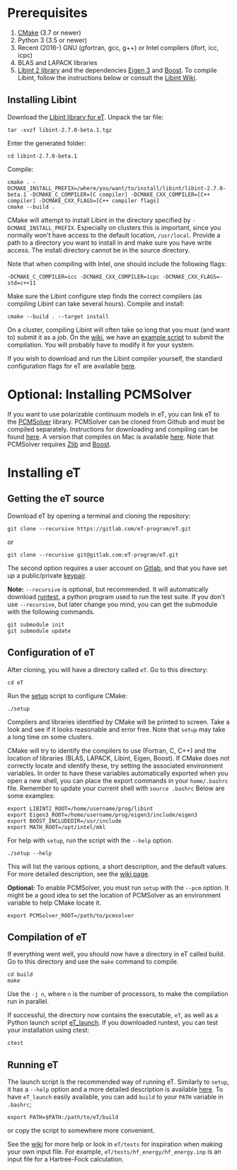 # Prerequisites
1. [CMake](https://cmake.org/) (3.7 or newer)
2. Python 3 (3.5 or newer)
3. Recent (2016-) GNU (gfortran, gcc, g++) or Intel compilers (ifort, icc, icpc) 
4. BLAS and LAPACK libraries
5. [Libint 2 library](https://github.com/evaleev/libint)
and the dependencies [Eigen 3](http://eigen.tuxfamily.org/index.php?title=Main_Page) and [Boost](https://www.boost.org). 
To compile Libint, follow the instructions below or consult the [Libint Wiki](https://github.com/evaleev/libint/wiki).

## Installing Libint
Download the [Libint library for eT](https://www.etprogram.org/libint/libint-2.7.0-beta.1.tgz). 
Unpack the tar file:
```shell
tar -xvzf libint-2.7.0-beta.1.tgz
```
Enter the generated folder:
```shell
cd libint-2.7.0-beta.1
```
Compile:
```shell
cmake . -DCMAKE_INSTALL_PREFIX=/where/you/want/to/install/libint/libint-2.7.0-beta.1 -DCMAKE_C_COMPILER=[C compiler] -DCMAKE_CXX_COMPILER=[C++ compiler] -DCMAKE_CXX_FLAGS=[C++ compiler flags]
cmake --build .
```
CMake will attempt to install Libint in the directory specified by `-DCMAKE_INSTALL_PREFIX`. 
Especially on clusters this is important, 
since you normally won't have access to the default location, `/usr/local`. 
Provide a path to a directory you want to install in and make sure you have write access.
The install directory cannot be in the source directory.

Note that when compiling with Intel, one should include the following flags:
```shell
-DCMAKE_C_COMPILER=icc -DCMAKE_CXX_COMPILER=icpc -DCMAKE_CXX_FLAGS=-std=c++11
```
Make sure the Libint configure step finds the correct compilers (as compiling Libint can take several hours). Compile and install:
```shell
cmake --build . --target install
```

On a cluster, compiling Libint will often take so long that you must (and want to) submit it as a job.
On the [wiki](https://gitlab.com/eT-program/eT/-/wikis/home), 
we have an [example script](https://gitlab.com/eT-program/eT/-/wikis/Various-guides/Example-script-for-installing-Libint-on-cluster) to submit the compilation. 
You will probably have to modify it for your system.
 
If you wish to download and run the Libint compiler yourself, 
the standard configuration flags for eT are available [here](https://gitlab.com/eT-program/eT/-/wikis/Various-guides/Standard-configuration-for-Libint).


# Optional: Installing PCMSolver
If you want to use polarizable continuum models in eT, 
you can link eT to the [PCMSolver](https://github.com/PCMSolver/pcmsolver) library.
PCMSolver can be cloned from Github and must be compiled separately. 
Instructions for downloading and compiling can be found [here](https://pcmsolver.readthedocs.io/en/stable/). 
A version that compiles on Mac is available [here](https://github.com/eirik-kjonstad/pcmsolver).
Note that PCMSolver requires [Zlib](https://www.zlib.net/) and [Boost](https://www.boost.org).



# Installing eT
## Getting the eT source
Download eT by opening a terminal and cloning the repository:
```shell
git clone --recursive https://gitlab.com/eT-program/eT.git 
```
or
```shell
git clone --recursive git@gitlab.com:eT-program/eT.git 
```
The second option requires a user account on [Gitlab](https://gitlab.com/),
and that you have set up a public/private [keypair](https://docs.gitlab.com/ee/ssh/).

**Note:**
`--recursive` is optional, but recommended. 
It will automatically download [runtest](https://runtest.readthedocs.io/en/latest/), 
a python program used to run the test suite.
If you don't use `--recursive`, 
but later change you mind, 
you can get the submodule with the following commands.
```shell
git submodule init
git submodule update
```

## Configuration of eT
After cloning, 
you will have a directory called `eT`. 
Go to this directory:
```shell
cd eT
```
Run the [setup](https://gitlab.com/eT-program/eT/-/wikis/Using-eT/How-to-use-the-setup-script) script to configure CMake:
```shell
./setup 
```
Compilers and libraries identified by CMake will be printed to screen.
Take a look and see if it looks reasonable and error free.
Note that `setup` may take a long time on some clusters.

CMake will try to identify the compilers to use (Fortran, C, C++) and the location of libraries (BLAS, LAPACK, Libint, Eigen, Boost). 
If CMake does not correctly locate and identify these, 
try setting the associated environment variables.
In order to have these variables automatically exported when you open a new shell, 
you can place the export commands in your `home/.bashrc` file. 
Remember to update your current shell with `source .bashrc` Below are some examples:
```shell
export LIBINT2_ROOT=/home/username/prog/libint
export Eigen3_ROOT=/home/username/prog/eigen3/include/eigen3
export BOOST_INCLUDEDIR=/usr/include
export MATH_ROOT=/opt/intel/mkl
```

For help with `setup`, 
run the script with the `--help` option.
```shell
./setup --help
```
This will list the various options, 
a short description,
and the default values.
For more detailed description, 
see the [wiki page](https://gitlab.com/eT-program/eT/-/wikis/Using-eT/How-to-use-the-setup-script).

**Optional:**
To enable PCMSolver, 
you must run `setup` with the `--pcm` option.
It might be a good idea to set the location of PCMSolver as an environment variable to help CMake locate it.
```shell
export PCMSolver_ROOT=/path/to/pcmsolver
```

## Compilation of eT
If everything went well,
you should now have a directory in eT called build.
Go to this directory and use the `make` command to compile.
```shell
cd build
make
```
Use the `-j n`, where `n` is the number of processors, to make the compilation run in parallel.

If successful, the directory now contains the executable, `eT`, as well as a Python launch script 
[eT_launch](https://gitlab.com/eT-program/eT/-/wikis/Using-eT/How-to-use-the-launch-script). 
If you downloaded runtest,
you can test your installation using ctest:
```shell
ctest
``` 

## Running eT
The launch script is the recommended way of running eT. 
Similarly to `setup`, 
it has a `--help` option 
and a more detailed description is available 
[here](https://gitlab.com/eT-program/eT/-/wikis/Using-eT/How-to-use-the-launch-script).
To have `eT_launch` easily available,
you can add `build` to your `PATH` variable in `.bashrc`;
```shell
export PATH=$PATH:/path/to/eT/build
```
or copy the script to somewhere more convenient.

See the [wiki](https://gitlab.com/eT-program/eT/-/wikis/home) 
for more help or look in `eT/tests` for inspiration when making your own input file.
For example, 
`eT/tests/hf_energy/hf_energy.inp` is an input file for a Hartree-Fock calculation.

